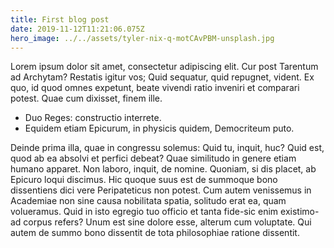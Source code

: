 ```yaml
---
title: First blog post
date: 2019-11-12T11:21:06.075Z
hero_image: ../../assets/tyler-nix-q-motCAvPBM-unsplash.jpg
---
```


Lorem ipsum dolor sit amet, consectetur adipiscing elit. Cur post Tarentum ad Archytam? Restatis igitur vos; Quid sequatur, quid repugnet, vident. Ex quo, id quod omnes expetunt, beate vivendi ratio inveniri et comparari potest. Quae cum dixisset, finem ille.

- Duo Reges: constructio interrete.
- Equidem etiam Epicurum, in physicis quidem, Democriteum puto.

Deinde prima illa, quae in congressu solemus: Quid tu, inquit, huc? Quid est, quod ab ea absolvi et perfici debeat? Quae similitudo in genere etiam humano apparet. Non laboro, inquit, de nomine. Quoniam, si dis placet, ab Epicuro loqui discimus. Hic quoque suus est de summoque bono dissentiens dici vere Peripateticus non potest. Cum autem venissemus in Academiae non sine causa nobilitata spatia, solitudo erat ea, quam volueramus. Quid in isto egregio tuo officio et tanta fide-sic enim existimo-ad corpus refers? Unum est sine dolore esse, alterum cum voluptate. Qui autem de summo bono dissentit de tota philosophiae ratione dissentit.
